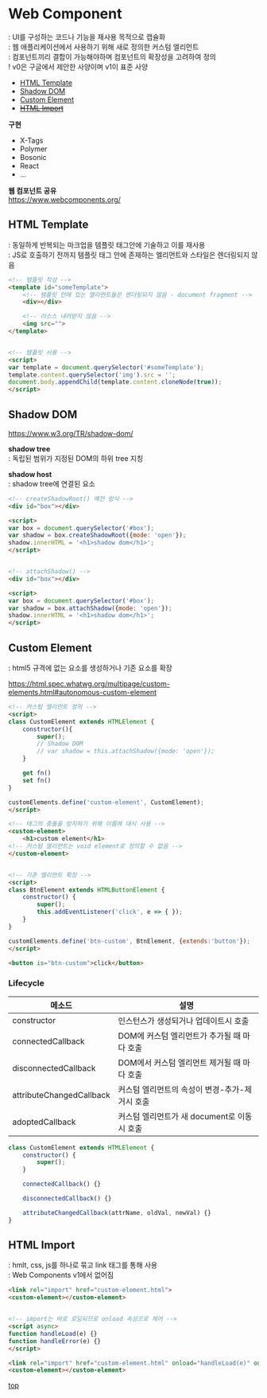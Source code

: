 # Web Component
: UI를 구성하는 코드나 기능을 재사용 목적으로 캡슐화    
: 웹 애플리케이션에서 사용하기 위해 새로 정의한 커스텀 엘리먼트   
: 컴포넌트끼리 결합이 가능해야하며 컴포넌트의 확장성을 고려하여 정의   
! v0은 구글에서 제안한 사양이며 v1이 표준 사양   


- [HTML Template](#html-template)
- [Shadow DOM](#shadow-dom)
- [Custom Element](#custom-element)
- [<s>HTML Import</s>](html-import)


**구현**
- X-Tags
- Polymer
- Bosonic
- React
- ...


**웹 컴포넌트 공유**  
https://www.webcomponents.org/    



## HTML Template
: 동일하게 반복되는 마크업을 템플릿 태그안에 기술하고 이를 재사용     
: JS로 호출하기 전까지 템플릿 태그 안에 존재하는 엘리먼트와 스타일은 렌더링되지 않음


```html
<!-- 템플릿 작성 -->
<template id="someTemplate">
    <!-- 템플릿 안에 있는 엘리먼트들은 렌더링되지 않음 - document fragment -->
    <div></div>

    <!-- 리소스 내려받지 않음 -->
    <img src="">
</template>


<!-- 템플릿 사용 -->
<script>
var template = document.querySelector('#someTemplate');
template.content.querySelector('img').src = '';
document.body.appendChild(template.content.cloneNode(true));
</script>
```



## Shadow DOM
https://www.w3.org/TR/shadow-dom/


**shadow tree**  
: 독립된 범위가 지정된 DOM의 하위 tree 지칭  


**shadow host**  
: shadow tree에 연결된 요소


```html
<!-- createShadowRoot() 예전 방식 -->
<div id="box"></div>

<script>
var box = document.querySelector('#box');
var shadow = box.createShadowRoot({mode: 'open'});
shadow.innerHTML = '<h1>shadow dom</h1>';
</script>


<!-- attachShadow() -->
<div id="box"></div>

<script>
var box = document.querySelector('#box');
var shadow = box.attachShadow({mode: 'open'});
shadow.innerHTML = '<h1>shadow dom</h1>';
</script>
```



## Custom Element
: html5 규격에 없는 요소를 생성하거나 기존 요소를 확장    

https://html.spec.whatwg.org/multipage/custom-elements.html#autonomous-custom-element


```html
<!-- 커스텀 엘리먼트 정의 -->
<script>
class CustomElement extends HTMLElement {
    constructor(){
        super();
        // Shadow DOM
        // var shadow = this.attachShadow({mode: 'open'});
    }

    get fn()
    set fn()
}

customElements.define('custom-element', CustomElement);
</script>

<!-- 태그의 충돌을 방지하기 위해 이름에 대시 사용 -->
<custom-element>
    <h1>custom element</h1>
<!-- 커스텀 엘리먼트는 void element로 정의할 수 없음 -->
</custom-element>


<!-- 기존 엘리먼트 확장 -->
<script>
class BtnElement extends HTMLButtonElement {
    constructor() {
        super();
        this.addEventListener('click', e => { });
    }
}

customElements.define('btn-custom', BtnElement, {extends:'button'});
</script>

<button is="btn-custom">click</button>
```



### Lifecycle

메소드 | 설명
---|---
constructor              | 인스턴스가 생성되거나 업데이트시 호출  
connectedCallback        | DOM에 커스텀 엘리먼트가 추가될 때 마다 호출
disconnectedCallback     | DOM에서 커스텀 엘리먼트 제거될 때 마다 호출
attributeChangedCallback | 커스텀 엘리먼트의 속성이 변경-추가-제거시 호출  
adoptedCallback          | 커스텀 엘리먼트가 새 document로 이동시 호출  


```js
class CustomElement extends HTMLElement {
    constructor() {
        super();
    }

    connectedCallback() {}

    disconnectedCallback() {}

    attributeChangedCallback(attrName, oldVal, newVal) {}
}
```



## HTML Import
: hmlt, css, js를 하나로 묶고 link 태그를 통해 사용    
: Web Components v1에서 없어짐        

```html
<link rel="import" href="custom-element.html">
<custom-element></custom-element>


<!-- import는 바로 로딩되므로 onload 속성으로 제어 -->
<script async>
function handleLoad(e) {}
function handleError(e) {}
</script>

<link rel="import" href="custom-element.html" onload="handleLoad(e)" onerror="handleError(e)">
<custom-element></custom-element>
```



[top](#)
